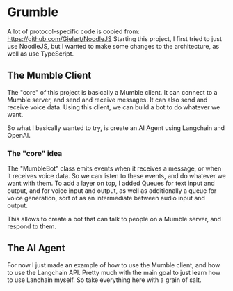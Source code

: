 # Grumble

A lot of protocol-specific code is copied from: https://github.com/Gielert/NoodleJS
Starting this project, I first tried to just use NoodleJS, but I wanted to make some changes to the architecture, as well as use TypeScript.

## The Mumble Client

The "core" of this project is basically a Mumble client. It can connect to a Mumble server, and send and receive messages. It can also send and receive voice data.
Using this client, we can build a bot to do whatever we want.

So what I basically wanted to try, is create an AI Agent using Langchain and OpenAI.

### The "core" idea

The "MumbleBot" class emits events when it receives a message, or when it receives voice data. So we can listen to these events, and do whatever we want with them.
To add a layer on top, I added Queues for text input and output, and for voice input and output, as well as additionally a queue for voice generation, sort of as an intermediate between audio input and output.

This allows to create a bot that can talk to people on a Mumble server, and respond to them.

## The AI Agent

For now I just made an example of how to use the Mumble client, and how to use the Langchain API. Pretty much with the main goal to just learn how to use Lanchain myself.
So take everything here with a grain of salt.